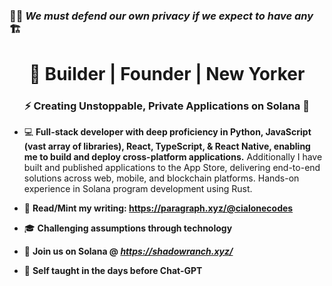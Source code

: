 ### 🏴‍☠️ *We must defend our own privacy if we expect to have any* 🏗️


<h1 align="center">💾 Builder | Founder | New Yorker</h1>
<h3 align="center">⚡ Creating Unstoppable, Private Applications on Solana 🔮</h3> 

- 💻 **Full-stack developer with deep proficiency in Python, JavaScript (vast array of libraries), React, TypeScript, & React Native, enabling me to build and deploy cross-platform applications.** Additionally I have built and published applications to the App Store, delivering end-to-end solutions across web, mobile, and blockchain platforms. Hands-on experience in Solana program development using Rust.
  
- 📄 **Read/Mint my writing: https://paragraph.xyz/@cialonecodes**
  
- 🎓 **Challenging assumptions through technology**

- :test_tube:   **Join us on Solana  @ *https://shadowranch.xyz/***

- 🥷 **Self taught in the days before Chat-GPT**



